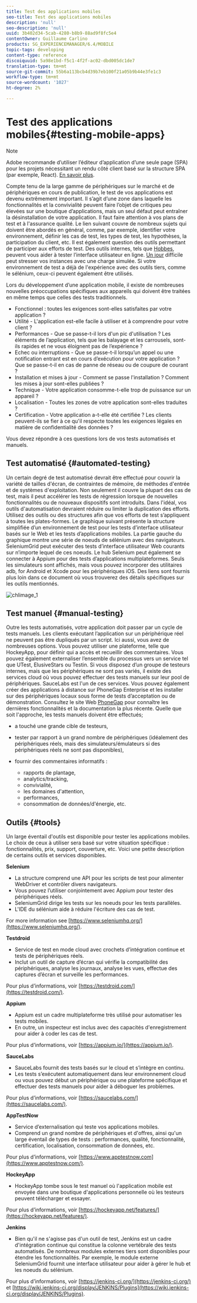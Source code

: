 ```yaml
---
title: Test des applications mobiles
seo-title: Test des applications mobiles
description: 'null'
seo-description: 'null'
uuid: 3b402d34-5cab-4280-b8b9-88ad9f8fc5e4
contentOwner: Guillaume Carlino
products: SG_EXPERIENCEMANAGER/6.4/MOBILE
topic-tags: developing
content-type: reference
discoiquuid: 5a98e1bd-f5c1-4f2f-ac02-dbd005dc1de7
translation-type: tm+mt
source-git-commit: 55b6a113bcb4d39b7eb100f21a05b9b44e3fe1c3
workflow-type: tm+mt
source-wordcount: '1027'
ht-degree: 2%

---
```



# Test des applications mobiles{#testing-mobile-apps}

>[!NOTE]
>
>Adobe recommande d’utiliser l’éditeur d’application d’une seule page (SPA) pour les projets nécessitant un rendu côté client basé sur la structure SPA (par exemple, React). [En savoir plus](/help/sites-developing/spa-overview.md).

Compte tenu de la large gamme de périphériques sur le marché et de périphériques en cours de publication, le test de vos applications est devenu extrêmement important. Il s’agit d’une zone dans laquelle les fonctionnalités et la convivialité peuvent faire l’objet de critiques peu élevées sur une boutique d’applications, mais un seul défaut peut entraîner la désinstallation de votre application. Il faut faire attention à vos plans de test et à l&#39;assurance qualité. Le lien suivant couvre de nombreux sujets qui doivent être abordés en général, comme, par exemple, identifier votre environnement, définir les cas de test, les types de test, les hypothèses, la participation du client, etc. Il est également question des outils permettant de participer aux efforts de test. Des outils internes, tels que [Hobbes](/help/sites-developing/hobbes.md), peuvent vous aider à tester l’interface utilisateur en ligne. [Un jour](/help/sites-developing/tough-day.md) difficile peut stresser vos instances avec une charge simulée. Si votre environnement de test a déjà de l&#39;expérience avec des outils tiers, comme le sélénium, ceux-ci peuvent également être utilisés.

Lors du développement d’une application mobile, il existe de nombreuses nouvelles préoccupations spécifiques aux appareils qui doivent être traitées en même temps que celles des tests traditionnels.

* Fonctionnel : toutes les exigences sont-elles satisfaites par votre application ?
* Utilité - L&#39;application est-elle facile à utiliser et à comprendre pour votre client ?
* Performances - Que se passe-t-il lors d&#39;un pic d&#39;utilisation ? Les éléments de l’application, tels que les balayage et les carrousels, sont-ils rapides et ne vous éloignent pas de l’expérience ?
* Echec ou interruptions - Que se passe-t-il lorsqu’un appel ou une notification entrant est en cours d’exécution pour votre application ? Que se passe-t-il en cas de panne de réseau ou de coupure de courant ?
* Installation et mises à jour - Comment se passe l&#39;installation ? Comment les mises à jour sont-elles publiées ?
* Technique - Votre application consomme-t-elle trop de puissance sur un appareil ?
* Localisation - Toutes les zones de votre application sont-elles traduites ?
* Certification - Votre application a-t-elle été certifiée ? Les clients peuvent-ils se fier à ce qu&#39;il respecte toutes les exigences légales en matière de confidentialité des données ?

Vous devez répondre à ces questions lors de vos tests automatisés et manuels.

## Test automatisé {#automated-testing}

Un certain degré de test automatisé devrait être effectué pour couvrir la variété de tailles d&#39;écran, de contraintes de mémoire, de méthodes d&#39;entrée et de systèmes d&#39;exploitation. Non seulement il couvre la plupart des cas de test, mais il peut accélérer les tests de régression lorsque de nouvelles fonctionnalités ou de nouveaux dispositifs sont introduits. Dans l&#39;idéal, vos outils d&#39;automatisation devraient réduire ou limiter la duplication des efforts. Utilisez des outils ou des structures afin que vos efforts de test s’appliquent à toutes les plates-formes. Le graphique suivant présente la structure simplifiée d’un environnement de test pour les tests d’interface utilisateur basés sur le Web et les tests d’applications mobiles. La partie gauche du graphique montre une série de noeuds de sélénium avec des navigateurs. SeleniumGrid peut exécuter des tests d’interface utilisateur Web courants sur n’importe lequel de ces noeuds. Le hub Selenium peut également se connecter à Appium pour des tests d’applications multiplateformes. Seuls les simulateurs sont affichés, mais vous pouvez incorporer des utilitaires adb, for Android et Xcode pour les périphériques iOS. Des liens sont fournis plus loin dans ce document où vous trouverez des détails spécifiques sur les outils mentionnés.

![chlimage_1](assets/chlimage_1.jpeg)

## Test manuel {#manual-testing}

Outre les tests automatisés, votre application doit passer par un cycle de tests manuels. Les clients exécutant l’application sur un périphérique réel ne peuvent pas être dupliqués par un script. Ici aussi, vous avez de nombreuses options. Vous pouvez utiliser une plateforme, telle que HockeyApp, pour définir qui a accès et recueillir des commentaires. Vous pouvez également externaliser l’ensemble du processus vers un service tel que UTest, ElusiveStars ou Testin. Si vous disposez d’un groupe de testeurs internes, mais que les périphériques ne sont pas variés, il existe des services cloud où vous pouvez effectuer des tests manuels sur leur pool de périphériques. SauceLabs est l&#39;un de ces services. Vous pouvez également créer des applications à distance sur PhoneGap Enterprise et les installer sur des périphériques locaux sous forme de tests d’acceptation ou de démonstration. Consultez le site Web [PhoneGap](https://phonegap.com/) pour connaître les dernières fonctionnalités et la documentation la plus récente. Quelle que soit l&#39;approche, les tests manuels doivent être effectués;

* a touché une grande cible de testeurs,
* tester par rapport à un grand nombre de périphériques (idéalement des périphériques réels, mais des simulateurs/émulateurs si des périphériques réels ne sont pas disponibles),
* fournir des commentaires informatifs :

   * rapports de plantage,
   * analytics/tracking,
   * convivialité,
   * les domaines d&#39;attention,
   * performances,
   * consommation de données/d&#39;énergie, etc.

## Outils {#tools}

Un large éventail d&#39;outils est disponible pour tester les applications mobiles. Le choix de ceux à utiliser sera basé sur votre situation spécifique : fonctionnalités, prix, support, couverture, etc. Voici une petite description de certains outils et services disponibles.

**Selenium**

* La structure comprend une API pour les scripts de test pour alimenter WebDriver et contrôler divers navigateurs.
* Vous pouvez l’utiliser conjointement avec Appium pour tester des périphériques réels.
* SeleniumGrid dirige les tests sur les noeuds pour les tests parallèles.
* L&#39;IDE du sélénium aide à réduire l&#39;écriture des cas de test.

For more information see [https://www.seleniumhq.org/](https://www.seleniumhq.org/).

**Testdroid**

* Service de test en mode cloud avec crochets d’intégration continue et tests de périphériques réels.
* Inclut un outil de capture d’écran qui vérifie la compatibilité des périphériques, analyse les journaux, analyse les vues, effectue des captures d’écran et surveille les performances.

Pour plus d’informations, voir [https://testdroid.com/](https://testdroid.com/).

**Appium**

* Appium est un cadre multiplateforme très utilisé pour automatiser les tests mobiles.
* En outre, un inspecteur est inclus avec des capacités d&#39;enregistrement pour aider à coder les cas de test.

Pour plus d’informations, voir [https://appium.io/](https://appium.io/).

**SauceLabs**

* SauceLabs fournit des tests basés sur le cloud et s’intègre en continu.
* Les tests s’exécutent automatiquement dans leur environnement cloud ou vous pouvez début un périphérique ou une plateforme spécifique et effectuer des tests manuels pour aider à déboguer les problèmes.

Pour plus d’informations, voir [https://saucelabs.com/](https://saucelabs.com/).

**AppTestNow**

* Service d’externalisation qui teste vos applications mobiles.
* Comprend un grand nombre de périphériques et d&#39;offres, ainsi qu&#39;un large éventail de types de tests : performances, qualité, fonctionnalité, certification, localisation, consommation de données, etc.

Pour plus d’informations, voir [https://www.apptestnow.com](https://www.apptestnow.com/).

**HockeyApp**

* HockeyApp tombe sous le test manuel où l&#39;application mobile est envoyée dans une boutique d&#39;applications personnelle où les testeurs peuvent télécharger et essayer.

Pour plus d’informations, voir [https://hockeyapp.net/features/](https://hockeyapp.net/features/).

**Jenkins**

* Bien qu&#39;il ne s&#39;agisse pas d&#39;un outil de test, Jenkins est un cadre d&#39;intégration continue qui constitue la colonne vertébrale des tests automatisés. De nombreux modules externes tiers sont disponibles pour étendre les fonctionnalités. Par exemple, le module externe SeleniumGrid fournit une interface utilisateur pour aider à gérer le hub et les noeuds du sélénium.

Pour plus d’informations, voir [https://jenkins-ci.org/](https://jenkins-ci.org/) et [https://wiki.jenkins-ci.org/display/JENKINS/Plugins](https://wiki.jenkins-ci.org/display/JENKINS/Plugins).
